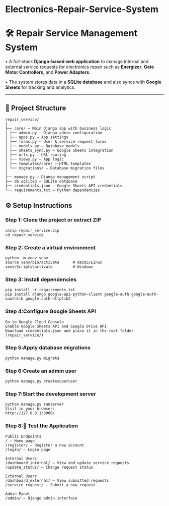 # Electronics-Repair-Service-System
# 🛠️ Repair Service Management System

• A full-stack **Django-based web application** to manage internal and external service requests for electronics repair such as **Energizer**, **Gate Motor Controllers**, and **Power Adapters**.  

• The system stores data in a **SQLite database** and also syncs with **Google Sheets** for tracking and analytics.

---

## 🧱 Project Structure
```
repair_service/
│
├── core/ – Main Django app with business logic
│ ├── admin.py – Django admin configuration
│ ├── apps.py – App settings
│ ├── forms.py – User & service request forms
│ ├── models.py – Database models
│ ├── sheets_sync.py – Google Sheets integration
│ ├── urls.py – URL routing
│ ├── views.py – App logic
│ ├── templates/core/ – HTML templates
│ └── migrations/ – Database migration files
│
├── manage.py – Django management script
├── db.sqlite3 – SQLite database
├── credentials.json – Google Sheets API credentials
└── requirements.txt – Python dependencies

```

## ⚙️ Setup Instructions

### Step 1: Clone the project or extract ZIP
```
unzip repair_service.zip
cd repair_service
```

### Step 2: Create a virtual environment
```
python -m venv venv
source venv/bin/activate      # macOS/Linux
venv\Scripts\activate         # Windows
```

### Step 3: Install dependencies
```
pip install -r requirements.txt
pip install django google-api-python-client google-auth google-auth-oauthlib google-auth-httplib2
```

### Step 4:Configure Google Sheets API
```
Go to Google Cloud Console
Enable Google Sheets API and Google Drive API
Download credentials.json and place it in the root folder (repair_service/)
```

### Step 5:Apply database migrations
```
python manage.py migrate
```

### Step 6:Create an admin user
```
python manage.py createsuperuser
```

### Step 7:Start the development server
```
python manage.py runserver
Visit in your browser:
http://127.0.0.1:8000/
```

### Step 8:🧪 Test the Application
```
Public Endpoints
/ – Home page
/register/ – Register a new account
/login/ – Login page

Internal Users
/dashboard_internal/ – View and update service requests
/update_status/ – Change request status

External Users
/dashboard_external/ – View submitted requests
/service_request/ – Submit a new request

Admin Panel
/admin/ – Django admin interface
```
